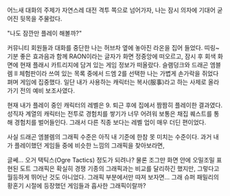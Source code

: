 어느새 대화의 주제가 자연스레 대전 격투 쪽으로 넘어가자, 나는 잠시 의자에 
기대어 굳어진 뒷목을 주물렀다. 

"나도 잠깐만 플레이 해볼까?" 

커뮤니티 회원들과 대화를 중단한 나는 허브차 옆에 놓아진 라온을 집어 들었다. 
띠링~ 기분 좋은 효과음과 함께 RAON이라는 글자가 화면 정중앙에 떠오르고, 잠시 후 회색 화면에 현재 플래시 카트리지에 담겨 있는 게임 정보가 떠올랐다. 
슬램덩크와 드래곤 엠블렘 II 체험판이라 쓰여 있는 목록 중에서 드엠 2를 선택한 나는 가볍게 손가락을 쥐었다 펴며 게임에 집중했다. 
일단 내가 사용하는 캐릭터는 복사(服事)라고 하는 사제로 올라가기 전의 예비 보조사였다. 

현재 내가 플레이 중인 캐릭터의 레벨은 9. 퇴근 후에 집에서 짬짬히 플레이한 결과였다. 
성직자 계열의 캐릭터는 전투로 경험치를 쌓기가 너무 어려워 보통은 채집 퀘스트를 통해 경험치를 벌어들인다. 그래서 다른 직종 보다는 레벨 업이 매우 더딘 편이었다. 

사실 드래곤 엠블렘의 그래픽 수준은 아직 내 기준에 한참 못 미치는 수준이다. 
과거 내가 플레이했던 게임들 중에 비슷한 느낌의 그래픽을 찾아보라면, 

글쎄... 오거 택틱스(Ogre Tactics) 정도가 되려나? 
물론 조그만 화면 안에 오밀조밀 표현된 도트 그래픽은 확실히 경쟁 기종의 그래픽과는 비교를 달리하긴 했지만, 그렇다고 월등하게 뛰어난 것도 아니었다. 그래픽 부분에서만 따져 보자면... 그래 슈퍼 패밀리의 황혼기 시절에 등장했던 게임들과 흡사한 그래픽이랄까? 